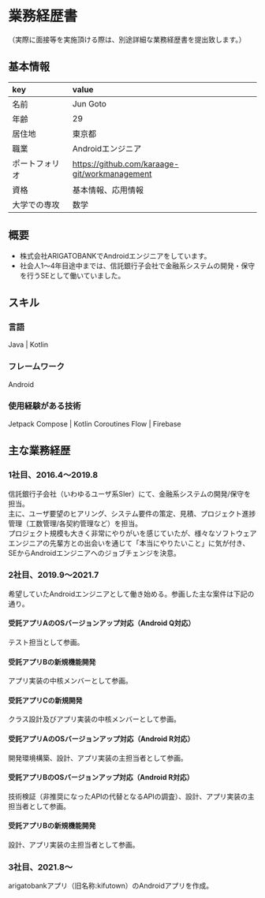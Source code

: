 # 業務経歴書

（実際に面接等を実施頂ける際は、別途詳細な業務経歴書を提出致します。）

## 基本情報
| key | value |
| :--- | :--- |
| 名前 | Jun Goto |
| 年齢 | 29 |
| 居住地 | 東京都 |
| 職業 | Androidエンジニア |
| ポートフォリオ | https://github.com/karaage-git/workmanagement |
| 資格 | 基本情報、応用情報 |
| 大学での専攻 | 数学 |

## 概要
* 株式会社ARIGATOBANKでAndroidエンジニアをしています。
* 社会人1〜4年目途中までは、信託銀行子会社で金融系システムの開発・保守を行うSEとして働いていました。

## スキル
### 言語
Java | Kotlin

### フレームワーク
Android

### 使用経験がある技術
Jetpack Compose | Kotlin Coroutines Flow | Firebase

## 主な業務経歴
### 1社目、2016.4〜2019.8
信託銀行子会社（いわゆるユーザ系SIer）にて、金融系システムの開発/保守を担当。  
主に、ユーザ要望のヒアリング、システム要件の策定、見積、プロジェクト進捗管理（工数管理/各契約管理など）を担当。  
プロジェクト規模も大きく非常にやりがいを感じていたが、様々なソフトウェアエンジニアの先輩方との出会いを通じて「本当にやりたいこと」に気が付き、SEからAndroidエンジニアへのジョブチェンジを決意。

### 2社目、2019.9〜2021.7
希望していたAndroidエンジニアとして働き始める。参画した主な案件は下記の通り。
#### 受託アプリAのOSバージョンアップ対応（Android Q対応）
テスト担当として参画。
#### 受託アプリBの新規機能開発
アプリ実装の中核メンバーとして参画。
#### 受託アプリCの新規開発
クラス設計及びアプリ実装の中核メンバーとして参画。
#### 受託アプリAのOSバージョンアップ対応（Android R対応）
開発環境構築、設計、アプリ実装の主担当者として参画。
#### 受託アプリBのOSバージョンアップ対応（Android R対応）
技術検証（非推奨になったAPIの代替となるAPIの調査）、設計、アプリ実装の主担当者として参画。
#### 受託アプリBの新規機能開発
設計、アプリ実装の主担当者として参画。

### 3社目、2021.8〜
arigatobankアプリ（旧名称:kifutown）のAndroidアプリを作成。
